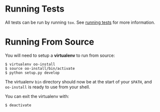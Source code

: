 # Running Tests

All tests can be run by running `tox`. See [running tests](..//CONTRIBUTING.md#running-tests) for more information.

# Running From Source

You will need to setup a **virtualenv** to run from source:

    $ virtualenv oo-install
    $ source oo-install/bin/activate
    $ python setup.py develop

The virtualenv `bin` directory should now be at the start of your
`$PATH`, and `oo-install` is ready to use from your shell.

You can exit the virtualenv with:

    $ deactivate
